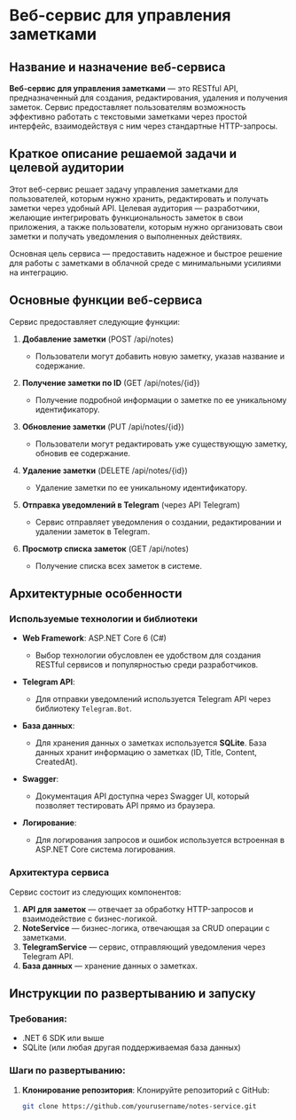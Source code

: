 # Веб-сервис для управления заметками

## Название и назначение веб-сервиса

**Веб-сервис для управления заметками** — это RESTful API, предназначенный для создания, редактирования, удаления и получения заметок. Сервис предоставляет пользователям возможность эффективно работать с текстовыми заметками через простой интерфейс, взаимодействуя с ним через стандартные HTTP-запросы.

## Краткое описание решаемой задачи и целевой аудитории

Этот веб-сервис решает задачу управления заметками для пользователей, которым нужно хранить, редактировать и получать заметки через удобный API. Целевая аудитория — разработчики, желающие интегрировать функциональность заметок в свои приложения, а также пользователи, которым нужно организовать свои заметки и получать уведомления о выполненных действиях.

Основная цель сервиса — предоставить надежное и быстрое решение для работы с заметками в облачной среде с минимальными усилиями на интеграцию.

## Основные функции веб-сервиса

Сервис предоставляет следующие функции:

1. **Добавление заметки** (POST /api/notes)
   - Пользователи могут добавить новую заметку, указав название и содержание.
   
2. **Получение заметки по ID** (GET /api/notes/{id})
   - Получение подробной информации о заметке по ее уникальному идентификатору.

3. **Обновление заметки** (PUT /api/notes/{id})
   - Пользователи могут редактировать уже существующую заметку, обновив ее содержание.

4. **Удаление заметки** (DELETE /api/notes/{id})
   - Удаление заметки по ее уникальному идентификатору.

5. **Отправка уведомлений в Telegram** (через API Telegram)
   - Сервис отправляет уведомления о создании, редактировании и удалении заметок в Telegram.

6. **Просмотр списка заметок** (GET /api/notes)
   - Получение списка всех заметок в системе.

## Архитектурные особенности

### Используемые технологии и библиотеки

- **Web Framework**: ASP.NET Core 6 (C#)
  - Выбор технологии обусловлен ее удобством для создания RESTful сервисов и популярностью среди разработчиков.
  
- **Telegram API**:
  - Для отправки уведомлений используется Telegram API через библиотеку `Telegram.Bot`.
  
- **База данных**:
  - Для хранения данных о заметках используется **SQLite**. База данных хранит информацию о заметках (ID, Title, Content, CreatedAt).

- **Swagger**:
  - Документация API доступна через Swagger UI, который позволяет тестировать API прямо из браузера.

- **Логирование**:
  - Для логирования запросов и ошибок используется встроенная в ASP.NET Core система логирования.

### Архитектура сервиса

Сервис состоит из следующих компонентов:
1. **API для заметок** — отвечает за обработку HTTP-запросов и взаимодействие с бизнес-логикой.
2. **NoteService** — бизнес-логика, отвечающая за CRUD операции с заметками.
3. **TelegramService** — сервис, отправляющий уведомления через Telegram API.
4. **База данных** — хранение данных о заметках.

## Инструкции по развертыванию и запуску

### Требования:
- .NET 6 SDK или выше
- SQLite (или любая другая поддерживаемая база данных)

### Шаги по развертыванию:

1. **Клонирование репозитория**:
   Клонируйте репозиторий с GitHub:

   ```bash
   git clone https://github.com/yourusername/notes-service.git
